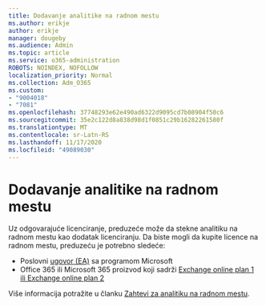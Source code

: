 ```yaml
---
title: Dodavanje analitike na radnom mestu
ms.author: erikje
author: erikje
manager: dougeby
ms.audience: Admin
ms.topic: article
ms.service: o365-administration
ROBOTS: NOINDEX, NOFOLLOW
localization_priority: Normal
ms.collection: Adm_O365
ms.custom:
- "9004018"
- "7081"
ms.openlocfilehash: 37748293e62e490ad6322d9095cd7b08904f50c6
ms.sourcegitcommit: 35e2c122d8a838d98d1f0851c29b16282261580f
ms.translationtype: MT
ms.contentlocale: sr-Latn-RS
ms.lasthandoff: 11/17/2020
ms.locfileid: "49089030"
---
```

# <a name="add-workplace-analytics"></a>Dodavanje analitike na radnom mestu

Uz odgovarajuće licenciranje, preduzeće može da stekne analitiku na radnom mestu kao dodatak licenciranju. Da biste mogli da kupite licence na radnom mestu, preduzeću je potrebno sledeće: 

- Poslovni [ugovor (EA)](https://docs.microsoft.com/workplace-analytics/setup/environment-requirements#enterprise-agreements) sa programom Microsoft
- Office 365 ili Microsoft 365 proizvod koji sadrži [Exchange online plan 1 ili Exchange online plan 2](https://docs.microsoft.com/workplace-analytics/setup/environment-requirements#exchange-online-plans)

Više informacija potražite u članku [Zahtevi za analitiku na radnom mestu](https://docs.microsoft.com/workplace-analytics/setup/environment-requirements). 
